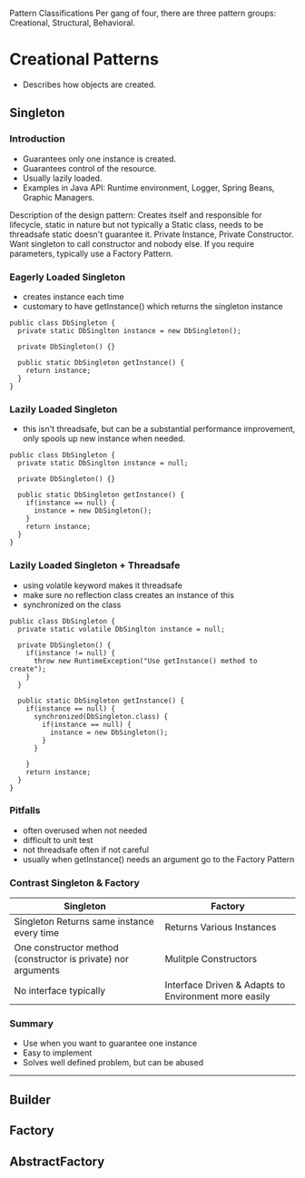 Pattern Classifications 
Per gang of four, there are three pattern groups: Creational, Structural, Behavioral.
# Creational Patterns
* Describes how objects are created. 
## Singleton
### Introduction
- Guarantees only one instance is created.
- Guarantees control of the resource.
- Usually lazily loaded. 
- Examples in Java API: Runtime environment, Logger, Spring Beans, Graphic Managers.

Description of the design pattern:
Creates itself and responsible for lifecycle, static in nature but not typically a Static class, needs to be threadsafe static doesn't guarantee it. Private Instance, Private Constructor. Want singleton to call constructor and nobody else. If you require parameters, typically use a Factory Pattern.

### Eagerly Loaded Singleton
* creates instance each time
* customary to have getInstance() which returns the singleton instance 
```
public class DbSingleton {
  private static DbSinglton instance = new DbSingleton();

  private DbSingleton() {}

  public static DbSingleton getInstance() {
    return instance;
  }
}
```
### Lazily Loaded Singleton 
* this isn't threadsafe, but can be a substantial performance improvement, only spools up new instance when needed.
```
public class DbSingleton {
  private static DbSinglton instance = null;

  private DbSingleton() {}

  public static DbSingleton getInstance() {
    if(instance == null) {
      instance = new DbSingleton();
    }
    return instance;
  }
}
```

### Lazily Loaded Singleton + Threadsafe 
* using volatile keyword makes it threadsafe
* make sure no reflection class creates an instance of this 
* synchronized on the class
```
public class DbSingleton {
  private static volatile DbSinglton instance = null;

  private DbSingleton() {
    if(instance != null) {
      throw new RuntimeException("Use getInstance() method to create");
    }
  }

  public static DbSingleton getInstance() {
    if(instance == null) {
      synchronized(DbSingleton.class) {
        if(instance == null) {
          instance = new DbSingleton();
        }
      }
      
    }
    return instance;
  }
}
```
### Pitfalls
* often overused when not needed 
* difficult to unit test 
* not threadsafe often if not careful
* usually when getInstance() needs an argument go to the Factory Pattern

### Contrast Singleton & Factory
| Singleton | Factory|
| ----| ----| 
| Singleton Returns same instance every time | Returns Various Instances |
One constructor method (constructor is private) nor arguments | Mulitple Constructors
No interface typically | Interface Driven  & Adapts to Environment more easily|

### Summary
* Use when you want to guarantee one instance 
* Easy to implement 
* Solves well defined problem, but can be abused 


--------

## Builder
## Factory
## AbstractFactory
